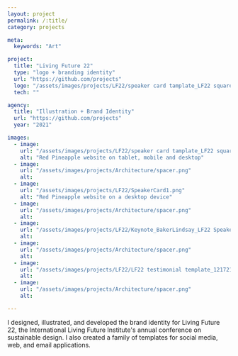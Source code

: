```yaml
---
layout: project
permalink: /:title/
category: projects

meta:
  keywords: "Art"

project:
  title: "Living Future 22"
  type: "logo + branding identity"
  url: "https://github.com/projects"
  logo: "/assets/images/projects/LF22/speaker card tamplate_LF22 square green.png"
  tech: ""

agency:
  title: "Illustration + Brand Identity"
  url: "https://github.com/projects"
  year: "2021"

images:
  - image:
    url: "/assets/images/projects/LF22/speaker card tamplate_LF22 square green.png"
    alt: "Red Pineapple website on tablet, mobile and desktop"
  - image:
    url: "/assets/images/projects/Architecture/spacer.png"
    alt: 
  - image:
    url: "/assets/images/projects/LF22/SpeakerCard1.png"
    alt: "Red Pineapple website on a desktop device"
  - image:
    url: "/assets/images/projects/Architecture/spacer.png"
    alt:     
  - image:
    url: "/assets/images/projects/LF22/Keynote_BakerLindsay_LF22 Speaker Card .png"
    alt: 
  - image:
    url: "/assets/images/projects/Architecture/spacer.png"
    alt: 
  - image:
    url: "/assets/images/projects/LF22/LF22 testimonial template_121721-06-2.jpg"
    alt:    
  - image:
    url: "/assets/images/projects/Architecture/spacer.png"
    alt:              

---
```

<p>I designed, illustrated, and developed the brand identity for Living Future 22, the International Living Future Institute's annual conference on sustainable design. I also created a family of templates for social media, web, and email applications. </p>